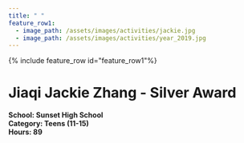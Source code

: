 ```yaml
---
title: " "
feature_row1:
  - image_path: /assets/images/activities/jackie.jpg
  - image_path: /assets/images/activities/year_2019.jpg
---
```


{% include feature_row id="feature_row1"%}

# Jiaqi Jackie Zhang - Silver Award 

**School: Sunset High School**  
**Category: Teens (11-15)**  
**Hours: 89**  
